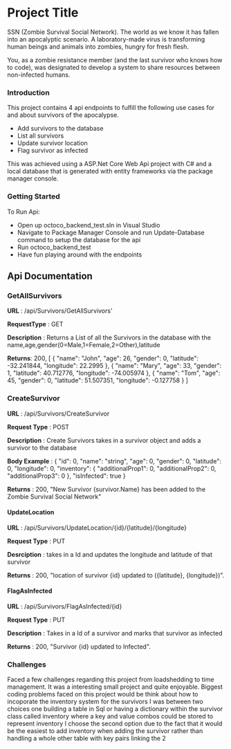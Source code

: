 <h1>Project Title</h1>

SSN (Zombie Survival Social Network). The world as we know it has fallen into an apocalyptic scenario. A laboratory-made virus is transforming human beings and animals into zombies, hungry for fresh flesh.

You, as a zombie resistance member (and the last survivor who knows how to code), was designated to develop a system to share resources between non-infected humans.

<h3>Introduction</h3>

This project contains 4 api endpoints to fulfill the following use cases for and about survivors of the apocalypse.
- Add survivors to the database
- List all survivors
- Update survivor location
- Flag survivor as infected

This was achieved using a ASP.Net Core Web Api project with C# and a local database that is generated with entity frameworks via the package manager console.

<h3>Getting Started</h3>

To Run Api:
- Open up octoco_backend_test.sln in Visual Studio
- Navigate to Package Manager Console and run Update-Database command to setup the database for the api
- Run octoco_backend_test 
- Have fun playing around with the endpoints

<h2>Api Documentation</h2>
<h3>GetAllSurvivors</h3>

**URL** : /api/Survivors/GetAllSurvivors'

**RequestType** : GET

**Description** : Returns a List of all the Survivors in the database with the name,age,gender(0=Male,1=Female,2=Other),latitude

**Returns**: 200, [
  {
    "name": "John",
    "age": 26,
    "gender": 0,
    "latitude": -32.241844,
    "longitude": 22.2995
  },
  {
    "name": "Mary",
    "age": 33,
    "gender": 1,
    "latitude": 40.712776,
    "longitude": -74.005974
  },
  {
    "name": "Tom",
    "age": 45,
    "gender": 0,
    "latitude": 51.507351,
    "longitude": -0.127758
  }
]
<h3>CreateSurvivor</h3>

**URL** : /api/Survivors/CreateSurvivor

**Request Type** : POST

**Description** : Create Survivors takes in a survivor object and adds a survivor to the database

**Body Example** : {
  "id": 0,
  "name": "string",
  "age": 0,
  "gender": 0,
  "latitude": 0,
  "longitude": 0,
  "inventory": {
    "additionalProp1": 0,
    "additionalProp2": 0,
    "additionalProp3": 0
  },
  "isInfected": true
}

**Returns** : 200, "New Survivor {survivor.Name} has been added to the Zombie Survival Social Network"

<h4>UpdateLocation</h4>

**URL** : /api/Survivors/UpdateLocation/{id}/{latitude}/{longitude}

**Request Type** : PUT

**Desrciption** : takes in a Id and updates the longitude and latitude of that survivor

**Returns** : 200, "location of survivor {id} updated to ({latitude}, {longitude})".

<h4>FlagAsInfected</h4>

**URL** : /api/Survivors/FlagAsInfected/{id}

**Request Type** : PUT

**Description** : Takes in a Id of a survivor and marks that survivor as infected

**Returns** : 200, "Survivor {id} updated to Infected".

<h3> Challenges </h3>
Faced a few challenges regarding this project from loadshedding to time management. It was a interesting small project and quite enjoyable.
Biggest coding problems faced on this project would be think about how to incoporate the inventory system for the survivors I was between two choices one building a table in Sql
or having a dictionary within the survivor class called inventory where a key and value combos could be stored to represent inventory I choose the second option due to the fact that it would 
be the easiest to add inventory when adding the survivor rather than handling a whole other table with key pairs linking the 2 
